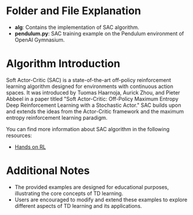 # Folder and File Explanation

- **alg**: Contains the implementation of SAC algorithm.
- **pendulum.py**: SAC training example on the Pendulum environment of OpenAI Gymnasium.

# Algorithm Introduction

Soft Actor-Critic (SAC) is a state-of-the-art off-policy reinforcement learning algorithm designed for environments with continuous action spaces. It was introduced by Tuomas Haarnoja, Aurick Zhou, and Pieter Abbeel in a paper titled "Soft Actor-Critic: Off-Policy Maximum Entropy Deep Reinforcement Learning with a Stochastic Actor." SAC builds upon and extends the ideas from the Actor-Critic framework and the maximum entropy reinforcement learning paradigm.

You can find more information about SAC algorithm in the following resources:

- [Hands on RL](https://hrl.boyuai.com/chapter/2/sac%E7%AE%97%E6%B3%95)

# Additional Notes

- The provided examples are designed for educational purposes, illustrating the core concepts of TD learning.
- Users are encouraged to modify and extend these examples to explore different aspects of TD learning and its applications.